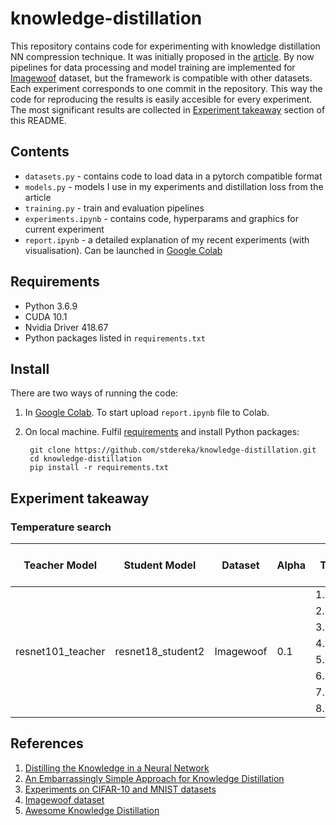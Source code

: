 # knowledge-distillation

This repository contains code for experimenting with knowledge distillation NN compression technique. It was initially proposed in the [article](https://arxiv.org/pdf/1503.02531.pdf). By now pipelines for data processing and model training are implemented for [Imagewoof](https://github.com/fastai/imagenette#imagewoof) dataset, but the framework is compatible with other datasets. Each experiment corresponds to one commit in the repository. This way the code for reproducing the results is easily accesible for every experiment. The most significant results are collected in [Experiment takeaway](#experiment-takeaway) section of this README.

## Contents

* `datasets.py` - contains code to load data in a pytorch compatible format
* `models.py` - models I use in my experiments and distillation loss from the article
* `training.py` - train and evaluation pipelines
* `experiments.ipynb` - contains code, hyperparams and graphics for current experiment
* `report.ipynb` - a detailed explanation of my recent experiments (with visualisation). Can be launched in [Google Colab](https://colab.research.google.com/)

## Requirements

* Python 3.6.9
* CUDA 10.1
* Nvidia Driver 418.67
* Python packages listed in `requirements.txt`

## Install

There are two ways of running the code:

1. In [Google Colab](https://colab.research.google.com/). To start upload `report.ipynb` file to Colab.

2. On local machine. Fulfil [requirements](#requirements) and install Python packages:

        git clone https://github.com/stdereka/knowledge-distillation.git
        cd knowledge-distillation
        pip install -r requirements.txt

## Experiment takeaway

### Temperature search

<table>
<thead>
  <tr>
    <th>Teacher Model</th>
    <th>Student Model</th>
    <th>Dataset</th>
    <th>Alpha</th>
    <th>T</th>
    <th>Accuracy<br>(Distilled)</th>
    <th>Accuracy<br>(No Teacher)</th>
    <th>Code</th>
  </tr>
</thead>
<tbody>
  <tr>
    <td rowspan="8">resnet101_teacher</td>
    <td rowspan="8">resnet18_student2</td>
    <td rowspan="8">Imagewoof</td>
    <td rowspan="8">0.1</td>
    <td>1.0</td>
    <td>0.9253</td>
    <td rowspan="8">0.9262</td>
    <td rowspan="8"><a href="https://github.com/stdereka/knowledge-distillation/tree/7deaae57bd9f61f70f38f74cf07f5714a6c43932" target="_blank" rel="noopener noreferrer">link</a></td>
  </tr>
  <tr>
    <td>2.0</td>
    <td>0.9284</td>
  </tr>
  <tr>
    <td>3.0</td>
    <td>0.9298</td>
  </tr>
  <tr>
    <td>4.0</td>
    <td><strong>0.9306</strong></td>
  </tr>
  <tr>
    <td>5.0</td>
    <td>0.9303</td>
  </tr>
  <tr>
    <td>6.0</td>
    <td>0.9295</td>
  </tr>
  <tr>
    <td>7.0</td>
    <td>0.9284</td>
  </tr>
  <tr>
    <td>8.0</td>
    <td>0.9284</td>
  </tr>
</tbody>
</table>

## References

1. [Distilling the Knowledge in a Neural Network](https://arxiv.org/pdf/1503.02531.pdf)
2. [An Embarrassingly Simple Approach for Knowledge Distillation](https://arxiv.org/pdf/1812.01819.pdf)
3. [Experiments on CIFAR-10 and MNIST datasets](https://github.com/peterliht/knowledge-distillation-pytorch)
4. [Imagewoof dataset](https://github.com/fastai/imagenette#imagewoof)
5. [Awesome Knowledge Distillation](https://github.com/dkozlov/awesome-knowledge-distillation)

